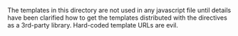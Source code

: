 The templates in this directory are not used in any javascript file until details have been clarified how to get the templates distributed with the directives as a 3rd-party library. Hard-coded template URLs are evil.